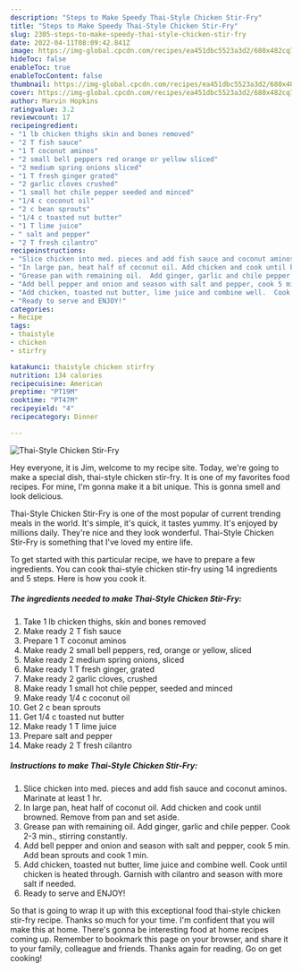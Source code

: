 ```yaml
---
description: "Steps to Make Speedy Thai-Style Chicken Stir-Fry"
title: "Steps to Make Speedy Thai-Style Chicken Stir-Fry"
slug: 2305-steps-to-make-speedy-thai-style-chicken-stir-fry
date: 2022-04-11T08:09:42.841Z
image: https://img-global.cpcdn.com/recipes/ea451dbc5523a3d2/680x482cq70/thai-style-chicken-stir-fry-recipe-main-photo.jpg
hideToc: false
enableToc: true
enableTocContent: false
thumbnail: https://img-global.cpcdn.com/recipes/ea451dbc5523a3d2/680x482cq70/thai-style-chicken-stir-fry-recipe-main-photo.jpg
cover: https://img-global.cpcdn.com/recipes/ea451dbc5523a3d2/680x482cq70/thai-style-chicken-stir-fry-recipe-main-photo.jpg
author: Marvin Hopkins
ratingvalue: 3.2
reviewcount: 17
recipeingredient:
- "1 lb chicken thighs skin and bones removed"
- "2 T fish sauce"
- "1 T coconut aminos"
- "2 small bell peppers red orange or yellow sliced"
- "2 medium spring onions sliced"
- "1 T fresh ginger grated"
- "2 garlic cloves crushed"
- "1 small hot chile pepper seeded and minced"
- "1/4 c coconut oil"
- "2 c bean sprouts"
- "1/4 c toasted nut butter"
- "1 T lime juice"
- " salt and pepper"
- "2 T fresh cilantro"
recipeinstructions:
- "Slice chicken into med. pieces and add fish sauce and coconut aminos.  Marinate at least 1 hr."
- "In large pan, heat half of coconut oil. Add chicken and cook until browned.  Remove from pan and set aside."
- "Grease pan with remaining oil.  Add ginger, garlic and chile pepper.  Cook 2-3 min., stirring constantly."
- "Add bell pepper and onion and season with salt and pepper, cook 5 min. Add bean sprouts and cook 1 min."
- "Add chicken, toasted nut butter, lime juice and combine well.  Cook until chicken is heated through.  Garnish with cilantro and season with more salt if needed."
- "Ready to serve and ENJOY!"
categories:
- Recipe
tags:
- thaistyle
- chicken
- stirfry

katakunci: thaistyle chicken stirfry 
nutrition: 134 calories
recipecuisine: American
preptime: "PT19M"
cooktime: "PT47M"
recipeyield: "4"
recipecategory: Dinner

---
```



![Thai-Style Chicken Stir-Fry](https://img-global.cpcdn.com/recipes/ea451dbc5523a3d2/680x482cq70/thai-style-chicken-stir-fry-recipe-main-photo.jpg)

Hey everyone, it is Jim, welcome to my recipe site. Today, we're going to make a special dish, thai-style chicken stir-fry. It is one of my favorites food recipes. For mine, I'm gonna make it a bit unique. This is gonna smell and look delicious.



Thai-Style Chicken Stir-Fry is one of the most popular of current trending meals in the world. It's simple, it's quick, it tastes yummy. It's enjoyed by millions daily. They're nice and they look wonderful. Thai-Style Chicken Stir-Fry is something that I've loved my entire life.


To get started with this particular recipe, we have to prepare a few ingredients. You can cook thai-style chicken stir-fry using 14 ingredients and 5 steps. Here is how you cook it.

<!--inarticleads1-->

##### The ingredients needed to make Thai-Style Chicken Stir-Fry:

1. Take 1 lb chicken thighs, skin and bones removed
1. Make ready 2 T fish sauce
1. Prepare 1 T coconut aminos
1. Make ready 2 small bell peppers, red, orange or yellow, sliced
1. Make ready 2 medium spring onions, sliced
1. Make ready 1 T fresh ginger, grated
1. Make ready 2 garlic cloves, crushed
1. Make ready 1 small hot chile pepper, seeded and minced
1. Make ready 1/4 c coconut oil
1. Get 2 c bean sprouts
1. Get 1/4 c toasted nut butter
1. Make ready 1 T lime juice
1. Prepare  salt and pepper
1. Make ready 2 T fresh cilantro




<!--inarticleads2-->

##### Instructions to make Thai-Style Chicken Stir-Fry:

1. Slice chicken into med. pieces and add fish sauce and coconut aminos.  Marinate at least 1 hr.
1. In large pan, heat half of coconut oil. Add chicken and cook until browned.  Remove from pan and set aside.
1. Grease pan with remaining oil.  Add ginger, garlic and chile pepper.  Cook 2-3 min., stirring constantly.
1. Add bell pepper and onion and season with salt and pepper, cook 5 min. Add bean sprouts and cook 1 min.
1. Add chicken, toasted nut butter, lime juice and combine well.  Cook until chicken is heated through.  Garnish with cilantro and season with more salt if needed.
1. Ready to serve and ENJOY!



So that is going to wrap it up with this exceptional food thai-style chicken stir-fry recipe. Thanks so much for your time. I'm confident that you will make this at home. There's gonna be interesting food at home recipes coming up. Remember to bookmark this page on your browser, and share it to your family, colleague and friends. Thanks again for reading. Go on get cooking!
